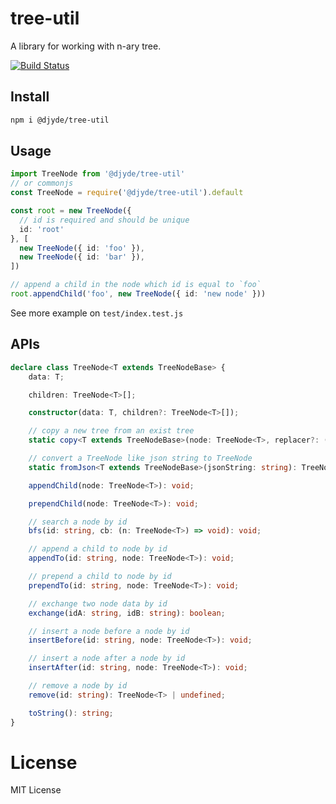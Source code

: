 # tree-util

A library for working with n-ary tree.

[![Build Status](https://travis-ci.org/djyde/tree-util.svg?branch=master)](https://travis-ci.org/djyde/tree-util)

## Install

```bash
npm i @djyde/tree-util
```

## Usage

```ts
import TreeNode from '@djyde/tree-util'
// or commonjs
const TreeNode = require('@djyde/tree-util').default

const root = new TreeNode({
  // id is required and should be unique
  id: 'root'
}, [
  new TreeNode({ id: 'foo' }),
  new TreeNode({ id: 'bar' }),
])

// append a child in the node which id is equal to `foo`
root.appendChild('foo', new TreeNode({ id: 'new node' }))
```

See more example on `test/index.test.js`

## APIs

```ts
declare class TreeNode<T extends TreeNodeBase> {
    data: T;

    children: TreeNode<T>[];

    constructor(data: T, children?: TreeNode<T>[]);

    // copy a new tree from an exist tree
    static copy<T extends TreeNodeBase>(node: TreeNode<T>, replacer?: (data: T) => T): TreeNode<T>

    // convert a TreeNode like json string to TreeNode
    static fromJson<T extends TreeNodeBase>(jsonString: string): TreeNode<T>

    appendChild(node: TreeNode<T>): void;

    prependChild(node: TreeNode<T>): void;

    // search a node by id
    bfs(id: string, cb: (n: TreeNode<T>) => void): void;

    // append a child to node by id
    appendTo(id: string, node: TreeNode<T>): void;

    // prepend a child to node by id
    prependTo(id: string, node: TreeNode<T>): void;

    // exchange two node data by id
    exchange(idA: string, idB: string): boolean;

    // insert a node before a node by id
    insertBefore(id: string, node: TreeNode<T>): void;

    // insert a node after a node by id
    insertAfter(id: string, node: TreeNode<T>): void;

    // remove a node by id
    remove(id: string): TreeNode<T> | undefined;

    toString(): string;
}
```

# License

MIT License